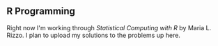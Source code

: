 ## R Programming

Right now I'm working through _Statistical Computing with R_ by Maria L. Rizzo. I plan to upload my solutions to the problems up here.
